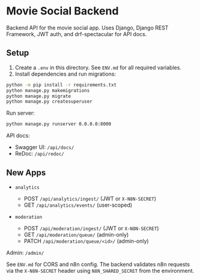 # Movie Social Backend

Backend API for the movie social app. Uses Django, Django REST Framework, JWT auth, and drf-spectacular for API docs.

## Setup

1) Create a `.env` in this directory. See `ENV.md` for all required variables.
2) Install dependencies and run migrations:

```bash
python -m pip install -r requirements.txt
python manage.py makemigrations
python manage.py migrate
python manage.py createsuperuser
```

Run server:

```bash
python manage.py runserver 0.0.0.0:8000
```

API docs:
- Swagger UI: `/api/docs/`
- ReDoc: `/api/redoc/`

## New Apps

- `analytics`
  - POST `/api/analytics/ingest/` (JWT or `X-N8N-SECRET`)
  - GET `/api/analytics/events/` (user-scoped)

- `moderation`
  - POST `/api/moderation/ingest/` (JWT or `X-N8N-SECRET`)
  - GET `/api/moderation/queue/` (admin-only)
  - PATCH `/api/moderation/queue/<id>/` (admin-only)

Admin: `/admin/`

See `ENV.md` for CORS and n8n config. The backend validates n8n requests via the `X-N8N-SECRET` header using `N8N_SHARED_SECRET` from the environment.